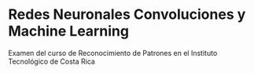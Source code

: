 # Redes Neuronales Convoluciones y Machine Learning
Examen del curso de Reconocimiento de Patrones en el Instituto Tecnológico de Costa Rica
